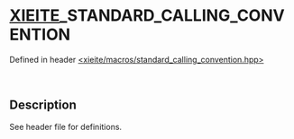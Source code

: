# [XIEITE](../../macros.md)\_STANDARD\_CALLING\_CONVENTION
Defined in header [<xieite/macros/standard_calling_convention.hpp>](../../../include/xieite/macros/standard_calling_convention.hpp)

&nbsp;

## Description
See header file for definitions.
